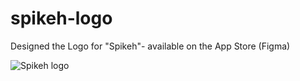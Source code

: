 # spikeh-logo
Designed the Logo for "Spikeh"- available on the App Store (Figma)




![Spikeh logo](https://github.com/ria-ben/spikeh-logo/assets/129719087/bbd96eff-1595-4a64-9060-4508464a3d62)

